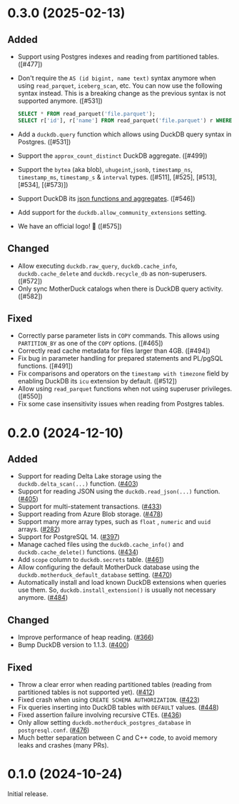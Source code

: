 # 0.3.0 (2025-02-13)

## Added

- Support using Postgres indexes and reading from partitioned tables. ([#477])
- Don't require the `AS (id bigint, name text)` syntax anymore when using `read_parquet`, `iceberg_scan`, etc. You can now use the following syntax instead. This is a breaking change as the previous syntax is not supported anymore. ([#531])

  ```sql
  SELECT * FROM read_parquet('file.parquet');
  SELECT r['id'], r['name'] FROM read_parquet('file.parquet') r WHERE r['age'] > 21;
  ```

- Add a `duckdb.query` function which allows using DuckDB query syntax in Postgres. ([#531])
- Support the `approx_count_distinct` DuckDB aggregate. ([#499])
- Support the `bytea` (aka blob), `uhugeint`,`jsonb`, `timestamp_ns`, `timestamp_ms`, `timestamp_s` & `interval` types. ([#511], [#525], [#513], [#534], [(#573)])
- Support DuckDB its [json functions and aggregates](https://duckdb.org/docs/data/json/json_functions.html). ([#546])
- Add support for the `duckdb.allow_community_extensions` setting.
- We have an official logo! 🎉 ([#575])

## Changed

- Allow executing `duckdb.raw_query`, `duckdb.cache_info`, `duckdb.cache_delete` and `duckdb.recycle_db` as non-superusers. ([#572])
- Only sync MotherDuck catalogs when there is DuckDB query activity. ([#582])

## Fixed

- Correctly parse parameter lists in `COPY` commands. This allows using `PARTITION_BY` as one of the `COPY` options. ([#465])
- Correctly read cache metadata for files larger than 4GB. ([#494])
- Fix bug in parameter handling for prepared statements and PL/pgSQL functions. ([#491])
- Fix comparisons and operators on the `timestamp with timezone` field by enabling DuckDB its `icu` extension by default. ([#512])
- Allow using `read_parquet` functions when not using superuser privileges. ([#550])
- Fix some case insensitivity issues when reading from Postgres tables.

# 0.2.0 (2024-12-10)

## Added

- Support for reading Delta Lake storage using the `duckdb.delta_scan(...)` function. ([#403])
- Support for reading JSON using the `duckdb.read_json(...)` function. ([#405])
- Support for multi-statement transactions. ([#433])
- Support reading from Azure Blob storage. ([#478])
- Support many more array types, such as `float` , `numeric` and `uuid` arrays. ([#282])
- Support for PostgreSQL 14. ([#397])
- Manage cached files using the `duckdb.cache_info()` and `duckdb.cache_delete()` functions. ([#434])
- Add `scope` column to `duckdb.secrets` table. ([#461])
- Allow configuring the default MotherDuck database using the `duckdb.motherduck_default_database` setting. ([#470])
- Automatically install and load known DuckDB extensions when queries use them. So, `duckdb.install_extension()` is usually not necessary anymore. ([#484])

## Changed

- Improve performance of heap reading. ([#366])
- Bump DuckDB version to 1.1.3. ([#400])

## Fixed

- Throw a clear error when reading partitioned tables (reading from partitioned tables is not supported yet). ([#412])
- Fixed crash when using `CREATE SCHEMA AUTHORIZATION`. ([#423])
- Fix queries inserting into DuckDB tables with `DEFAULT` values. ([#448])
- Fixed assertion failure involving recursive CTEs. ([#436])
- Only allow setting `duckdb.motherduck_postgres_database` in `postgresql.conf`. ([#476])
- Much better separation between C and C++ code, to avoid memory leaks and crashes (many PRs).

[#403]: https://github.com/duckdb/pg_duckdb/pull/403
[#405]: https://github.com/duckdb/pg_duckdb/pull/405
[#433]: https://github.com/duckdb/pg_duckdb/pull/433
[#478]: https://github.com/duckdb/pg_duckdb/pull/478
[#282]: https://github.com/duckdb/pg_duckdb/pull/282
[#397]: https://github.com/duckdb/pg_duckdb/pull/397
[#434]: https://github.com/duckdb/pg_duckdb/pull/434
[#461]: https://github.com/duckdb/pg_duckdb/pull/461
[#470]: https://github.com/duckdb/pg_duckdb/pull/470
[#366]: https://github.com/duckdb/pg_duckdb/pull/366
[#400]: https://github.com/duckdb/pg_duckdb/pull/400
[#412]: https://github.com/duckdb/pg_duckdb/pull/412
[#423]: https://github.com/duckdb/pg_duckdb/pull/423
[#448]: https://github.com/duckdb/pg_duckdb/pull/448
[#436]: https://github.com/duckdb/pg_duckdb/pull/436
[#476]: https://github.com/duckdb/pg_duckdb/pull/476
[#484]: https://github.com/duckdb/pg_duckdb/pull/484

# 0.1.0 (2024-10-24)

Initial release.
